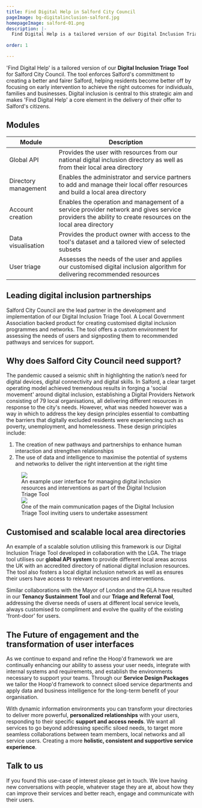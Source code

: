 ```yaml
---
title: Find Digital Help in Salford City Council
pageImage: bg-digitalinclusion-salford.jpg
homepageImage: salford-01.png
description: |-
  Find Digital Help is a tailored version of our Digital Inclusion Triage Tool. The tool delivers early intervention for Salford's residents and is supporting the city in adopting a more holistic, place-based approach to digital inclusion, redefining how their local services work together. 
  
order: 1

---
```

'Find Digital Help' is a tailored version of our **Digital Inclusion Triage Tool** for Salford City Council. The tool enforces Salford's committment to creating a better and fairer Salford, helping residents become better off by focusing on early intervention to achieve the right outcomes for individuals, families and businesses. Digital inclusion is central to this strategic aim and makes 'Find Digital Help' a core element in the delivery of their offer to Salford's citizens.  

<section>
  <h2>Modules</h2>
  <table>
    <thead>
      <tr>
<th>Module</th>
        <th>Description</th>
      </tr>
    </thead>
    <tbody>
      <tr>
        <td>Global API</td>
        <td>Provides the user with resources from our national digital inclusion directory as well as from their local area directory</td>
      </tr>
      <tr>
        <td>Directory management</td>
        <td>Enables the administrator and service partners to add and manage their local offer resources and build a local area directory</td>
      </tr>
      <tr>
        <td>Account creation</td>
        <td>Enables the operation and management of a service provider network and gives service providers the ability to create resources on the local area directory </td>
      </tr>
      <tr>
        <td>Data visualisation</td>
        <td>Provides the product owner with access to the tool's dataset and a tailored view of selected subsets</td>
      </tr>
      <tr>
        <td>User triage</td>
        <td>Assesses the needs of the user and applies our customised digital inclusion algorithm for delivering recommended resources</td>
      </tr>
    </tbody>
  </table>
</section>
          
Leading digital inclusion partnerships
---------------------------------------------------------------------------------------------------------------------------------
Salford City Council are the lead partner in the development and implementation of our Digital Inclusion Triage Tool. A Local Government Association backed product for creating customised digital inclusion programmes and networks. The tool offers a custom environment for assessing the needs of users and signposting them to recommended pathways and services for support. 

Why does Salford City Council need support?
---------------------------------------------------------------------------------------------------------------------------------

The pandemic caused a seismic shift in highlighting the nation’s need for digital devices, digital connectivity and digital skills. In Salford, a clear target operating model achieved tremendous results in forging a 'social movement' around digital inclusion, establishing a Digital Providers Network consisting of 79 local organisations, all delivering different resources in response to the city's needs. However, what was needed however was a way in which to address the key design principles essential to combatting the barriers that digitally excluded residents were experiencing such as poverty, unemployment, and homelessness. These design principles include:

1. The creation of new pathways and partnerships to enhance human interaction and strengthen relationships
2. The use of data and intelligence to maximise the potential of systems and networks to deliver the right intervention at the right time

 <figure>
  <img src="{{ '/static/images/use-cases/dynamicinfoenvironments_02.png' | url }}" />
  <figcaption>
    An example user interface for managing digital inclusion resources and interventions as part of the Digital Inclusion Triage Tool
  </figcaption>
   <img src="{{ '/static/images/use-cases/dynamicinfoenvironments_01.png' | url }}" />
  <figcaption>
    One of the main communication pages of the Digital Inclusion Triage Tool inviting users to undertake assessment
  </figcaption>
</figure>

Customised and scalable local area directories
---------------------------------------------------------------------------------------------------------------------------------

An example of a scalable solution utilising this framework is our Digital Inclusion Triage Tool developed in collaboration with the LGA. The triage tool utilises our **global API system** to provide different local areas across the UK with an accredited directory of national digital inclusion resources. The tool also fosters a local digital inclusion network as well as ensures their users have access to relevant resources and interventions. 

Similar collaborations with the Mayor of London and the GLA have resulted in our **Tenancy Sustainment Tool** and our **Triage and Referral Tool**, addressing the diverse needs of users at different local service levels, always customised to compliment and evolve the quality of the existing 'front-door' for users. 

The Future of engagement and the transformation of user interfaces
---------------------------------------------------------------------------------------------------------------------------------
As we continue to expand and refine the Hoop'd framework we are continually enhancing our ability to assess your user needs, integrate with internal systems and requirements, and establish the environments necessary to support your teams. Through our **Service Design Packages** we tailor the Hoop'd framework to connect siloed service departments and apply data and business intelligence for the long-term benefit of your organisation.

With dynamic information environments you can transform your directories to deliver more powerful, **personalized relationships** with your users, responding to their specific **support and access needs**. We want all services to go beyond addressing specific siloed needs, to target more seamless collaborations between team members, local networks and all service users. Creating a more **holistic, consistent and supportive service experience**.

Talk to us
---------------------------------------------------------------------------------------------------------------------------------
If you found this use-case of interest please get in touch. We love having new conversations with people, whatever stage they are at, about how they can improve their services and better reach, engage and communicate with their users.
